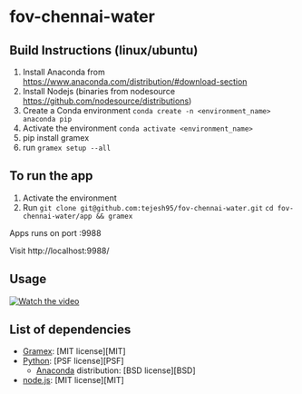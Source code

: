 # fov-chennai-water

## Build Instructions (linux/ubuntu)

1. Install Anaconda from https://www.anaconda.com/distribution/#download-section
2. Install Nodejs (binaries from nodesource https://github.com/nodesource/distributions)
3. Create a Conda environment
`conda create -n <environment_name> anaconda pip`
4. Activate the environment 
`conda activate <environment_name>`
5. pip install gramex
6. run `gramex setup --all`

## To run the app
1. Activate the environment
2. Run 
`git clone git@github.com:tejesh95/fov-chennai-water.git`
`cd fov-chennai-water/app && gramex`


Apps runs on port :9988

Visit http://localhost:9988/


## Usage

[![Watch the video](https://user-images.githubusercontent.com/6937958/53541131-64ffaf00-3b3e-11e9-85d3-ce39826ef125.png)](https://youtu.be/AnxC2_p_BFE)


## List of dependencies
- [Gramex](https://github.com/gramener/gramex/blob/master/LICENSE): [MIT license][MIT]
- [Python](https://www.python.org/): [PSF license][PSF]
  - [Anaconda](https://docs.anaconda.com/anaconda/) distribution: [BSD license][BSD]
- [node.js](https://github.com/nodejs/node/blob/master/LICENSE): [MIT license][MIT]
